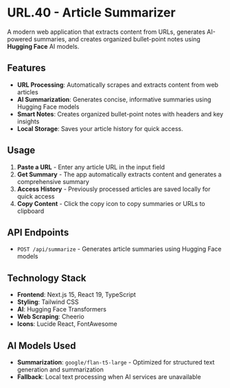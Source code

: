 # URL.40 - Article Summarizer

A modern web application that extracts content from URLs, generates AI-powered summaries, and creates organized bullet-point notes using **Hugging Face** AI models.

## Features

- **URL Processing**: Automatically scrapes and extracts content from web articles
- **AI Summarization**: Generates concise, informative summaries using Hugging Face models
- **Smart Notes**: Creates organized bullet-point notes with headers and key insights
- **Local Storage**: Saves your article history for quick access.

## Usage

1. **Paste a URL** - Enter any article URL in the input field
2. **Get Summary** - The app automatically extracts content and generates a comprehensive summary
3. **Access History** - Previously processed articles are saved locally for quick access
4. **Copy Content** - Click the copy icon to copy summaries or URLs to clipboard

## API Endpoints

- `POST /api/summarize` - Generates article summaries using Hugging Face models

## Technology Stack

- **Frontend**: Next.js 15, React 19, TypeScript
- **Styling**: Tailwind CSS
- **AI**: Hugging Face Transformers
- **Web Scraping**: Cheerio
- **Icons**: Lucide React, FontAwesome

## AI Models Used

- **Summarization**: `google/flan-t5-large` - Optimized for structured text generation and summarization
- **Fallback**: Local text processing when AI services are unavailable
